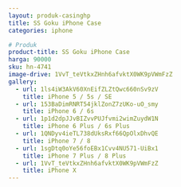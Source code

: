 ```yaml
---
layout: produk-casinghp
title: SS Goku iPhone Case
categories: iphone

# Produk
product-title: SS Goku iPhone Case
harga: 90000
sku: hn-4741
image-drive: 1VvT_teVtkxZHnh6afvktX0WK9pVWmFzZ
gallery:
  - url: 1ls4iW3AkV60XnEifZLZtQwc660nSv9zV
    title: iPhone 5 / 5s / SE
  - url: 153BaDimRNRT54jklZonZ7zUKo-uO_smy
    title: iPhone 6 / 6s
  - url: 1p1d2dpJJvBIZvvPUJfvmi2wimZuydW1N
    title: iPhone 6 Plus / 6s Plus
  - url: 1QNDyv4ieTL738dUksRxf66QpOlxDhvQE
    title: iPhone 7 / 8
  - url: 1sgDtq0oYe56foEBx1Cvv4NU571-UiBx1
    title: iPhone 7 Plus / 8 Plus
  - url: 1VvT_teVtkxZHnh6afvktX0WK9pVWmFzZ
    title: iPhone X
---
```

